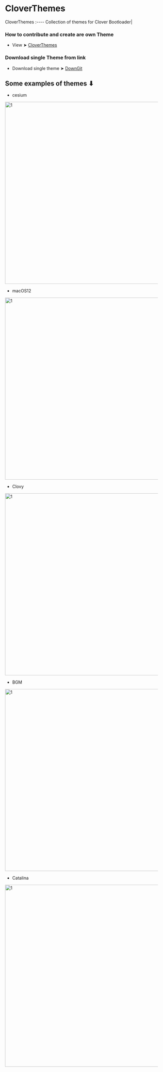 # CloverThemes


CloverThemes
:----
Collection of themes for Clover Bootloader|

### How to contribute and create are own Theme
- View ➤ [CloverThemes](https://www.insanelymac.com/forum/topic/288685-clover-themes/)

### Download single Theme from link
- Download single theme ➤ [DownGit](https://minhaskamal.github.io/DownGit/#/home)


## Some examples of themes ⬇︎

- cesium
<img width="600" alt="1" src="https://user-images.githubusercontent.com/6248794/163812944-e3f06d0a-5cd9-4fe9-acd0-34050b15d64d.png">

- macOS12
<img width="600" alt="1" src="https://user-images.githubusercontent.com/6248794/163812946-5dc85e11-ff72-48a8-9052-aaab126e1de8.png">

- Clovy
<img width="600" alt="1" src="https://user-images.githubusercontent.com/6248794/163812949-f4d3f953-71f0-4083-9f4c-11bb084781d3.png">

- BGM
<img width="600" alt="1" src="https://user-images.githubusercontent.com/6248794/163812948-cdcee883-ca91-40e0-8e23-e45e4f061891.png">

- Catalina
<img width="600" alt="1" src="https://user-images.githubusercontent.com/6248794/163816582-218c0d9e-253b-4ad3-83f7-f89b1554c036.png ">






